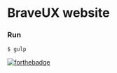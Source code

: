 # BraveUX website

### Run

`$ gulp`




[![forthebadge](http://forthebadge.com/badges/built-with-love.svg)](http://forthebadge.com)